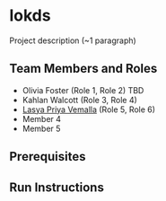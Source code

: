 # lokds

Project description (~1 paragraph)

## Team Members and Roles

* Olivia Foster (Role 1, Role 2) TBD
* Kahlan Walcott (Role 3, Role 4)
* [Lasya Priya Vemalla](https://github.com/vemallal/CIS350-HW2-Vemalla)
 (Role 5, Role 6)
* Member 4
* Member 5

## Prerequisites

## Run Instructions
